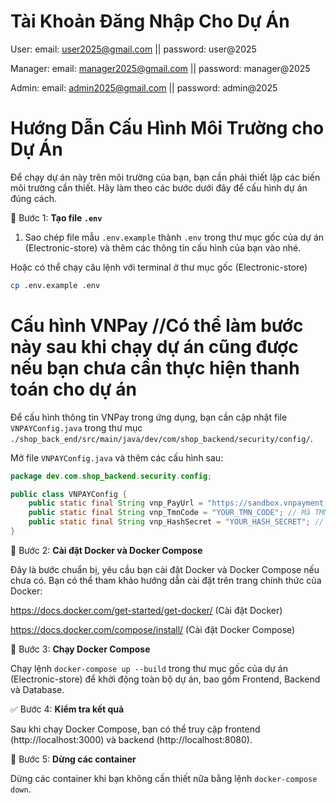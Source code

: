 # Tài Khoản Đăng Nhập Cho Dự Án

User: email: user2025@gmail.com || password: user@2025

Manager: email: manager2025@gmail.com || password: manager@2025

Admin: email: admin2025@gmail.com || password: admin@2025

# Hướng Dẫn Cấu Hình Môi Trường cho Dự Án

Để chạy dự án này trên môi trường của bạn, bạn cần phải thiết lập các biến môi trường cần thiết. Hãy làm theo các bước dưới đây để cấu hình dự án đúng cách.

📁 Bước 1: **Tạo file `.env`**

1. Sao chép file mẫu `.env.example` thành `.env` trong thư mục gốc của dự án (Electronic-store) 
và thêm các thông tin cấu hình của bạn vào nhé.

Hoặc có thể chạy câu lệnh với terminal ở thư mục gốc (Electronic-store) 
   ```bash
  cp .env.example .env  
   ```

# Cấu hình VNPay //Có thể làm bước này sau khi chạy dự án cũng được nếu bạn chưa cần thực hiện thanh toán cho dự án

Để cấu hình thông tin VNPay trong ứng dụng, bạn cần cập nhật file `VNPAYConfig.java` trong thư mục `./shop_back_end/src/main/java/dev/com/shop_backend/security/config/`.

Mở file `VNPAYConfig.java` và thêm các cấu hình sau:

```java
package dev.com.shop_backend.security.config;

public class VNPAYConfig {
    public static final String vnp_PayUrl = "https://sandbox.vnpayment.vn/paymentv2/vpcpay.html"; // Thay thế bằng URL thực tế
    public static final String vnp_TmnCode = "YOUR_TMN_CODE"; // Mã TMN của bạn
    public static final String vnp_HashSecret = "YOUR_HASH_SECRET"; // Hash secret của bạn
}

```


🐳 Bước 2: **Cài đặt Docker và Docker Compose**

Đây là bước chuẩn bị, yêu cầu bạn cài đặt Docker và Docker Compose nếu chưa có.
Bạn có thể tham khảo hướng dẫn cài đặt trên trang chính thức của Docker:

https://docs.docker.com/get-started/get-docker/ (Cài đặt Docker)

https://docs.docker.com/compose/install/ (Cài đặt Docker Compose)

🚀 Bước 3: **Chạy Docker Compose**

Chạy lệnh `docker-compose up --build` trong thư mục gốc của dự án (Electronic-store) để khởi động toàn bộ dự án, 
bao gồm Frontend, Backend và Database.


✅ Bước 4: **Kiểm tra kết quả**

Sau khi chạy Docker Compose, bạn có thể truy cập frontend (http://localhost:3000) và backend (http://localhost:8080).



🛑 Bước 5: **Dừng các container**

Dừng các container khi bạn không cần thiết nữa bằng lệnh `docker-compose down`.
